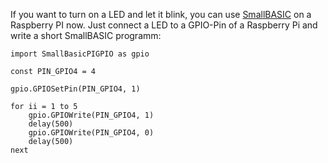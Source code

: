 If you want to turn on a LED and let it blink, you can use [SmallBASIC](https://smallbasic.github.io) on a Raspberry PI now. Just connect a LED to a GPIO-Pin of a Raspberry Pi and write a short SmallBASIC programm:


```freebasic
import SmallBasicPIGPIO as gpio

const PIN_GPIO4 = 4

gpio.GPIOSetPin(PIN_GPIO4, 1)

for ii = 1 to 5
	gpio.GPIOWrite(PIN_GPIO4, 1)
	delay(500)
	gpio.GPIOWrite(PIN_GPIO4, 0)
	delay(500)
next
```
